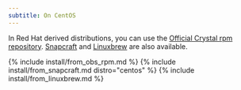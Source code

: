 ```yaml
---
subtitle: On CentOS
---
```


In Red Hat derived distributions, you can use the [Official Crystal rpm repository](#official-crystal-rpm-repository).
[Snapcraft](#snapcraft) and [Linuxbrew](#linuxbrew) are also available.

{% include install/from_obs_rpm.md %}
{% include install/from_snapcraft.md distro="centos" %}
{% include install/from_linuxbrew.md %}
